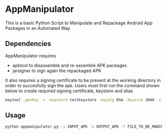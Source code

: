 # AppManipulator

This is a basic Python Script to Manipulate and Repackage Android App Packages in an Automated Way


## Dependencies
AppManipulator requires
- apktool to disassemble and re-assemble APK packages
- jarsigner to sign again the repackaged APK

It also requires a signing certificate to be present at the working directory in order to succesfully sign the apk. Users must first run the command shown below to create required signing certificate, keystore and alias
```sh
keytool -genkey -v -keystore testkeystore -keyalg RSA -keysize 2048 -storepass testtest -validity 3650 -alias testkey
```

## Usage
```sh
python appmanipulator.py -i INPUT_APK -o OUTPUT_APK -f FILE_TO_BE_MANIPULATED -s STRING_TO_SEARCH -r STRING_TO_REPLACE
```
